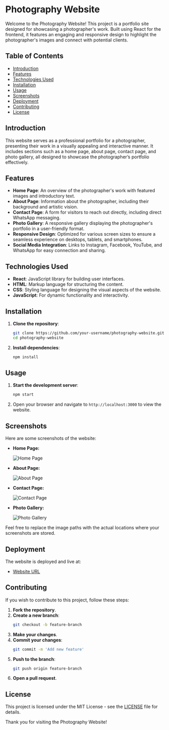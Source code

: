 # Photography Website

Welcome to the Photography Website! This project is a portfolio site designed for showcasing a photographer's work. Built using React for the frontend, it features an engaging and responsive design to highlight the photographer's images and connect with potential clients.

## Table of Contents

- [Introduction](#introduction)
- [Features](#features)
- [Technologies Used](#technologies-used)
- [Installation](#installation)
- [Usage](#usage)
- [Screenshots](#screenshots)
- [Deployment](#deployment)
- [Contributing](#contributing)
- [License](#license)

## Introduction

This website serves as a professional portfolio for a photographer, presenting their work in a visually appealing and interactive manner. It includes sections such as a home page, about page, contact page, and photo gallery, all designed to showcase the photographer’s portfolio effectively.

## Features

- **Home Page**: An overview of the photographer's work with featured images and introductory text.
- **About Page**: Information about the photographer, including their background and artistic vision.
- **Contact Page**: A form for visitors to reach out directly, including direct WhatsApp messaging.
- **Photo Gallery**: A responsive gallery displaying the photographer's portfolio in a user-friendly format.
- **Responsive Design**: Optimized for various screen sizes to ensure a seamless experience on desktops, tablets, and smartphones.
- **Social Media Integration**: Links to Instagram, Facebook, YouTube, and WhatsApp for easy connection and sharing.

## Technologies Used

- **React**: JavaScript library for building user interfaces.
- **HTML**: Markup language for structuring the content.
- **CSS**: Styling language for designing the visual aspects of the website.
- **JavaScript**: For dynamic functionality and interactivity.

## Installation

1. **Clone the repository**:
    ```bash
    git clone https://github.com/your-username/photography-website.git
    cd photography-website
    ```

2. **Install dependencies**:
    ```bash
    npm install
    ```

## Usage

1. **Start the development server**:
    ```bash
    npm start
    ```

2. Open your browser and navigate to `http://localhost:3000` to view the website.

## Screenshots

Here are some screenshots of the website:

- **Home Page:**

  ![Home Page](./public/screenshots/home-page.png)

- **About Page:**

  ![About Page](./public/screenshots/about-page.png)

- **Contact Page:**

  ![Contact Page](./public/screenshots/contact-page.png)

- **Photo Gallery:**

  ![Photo Gallery](./public/screenshots/photo-gallery.png)

Feel free to replace the image paths with the actual locations where your screenshots are stored.

## Deployment

The website is deployed and live at:

- [Website URL](https://your-deployment-link.com)

## Contributing

If you wish to contribute to this project, follow these steps:

1. **Fork the repository**.
2. **Create a new branch**:
    ```bash
    git checkout -b feature-branch
    ```
3. **Make your changes**.
4. **Commit your changes**:
    ```bash
    git commit -m 'Add new feature'
    ```
5. **Push to the branch**:
    ```bash
    git push origin feature-branch
    ```
6. **Open a pull request**.

## License

This project is licensed under the MIT License - see the [LICENSE](LICENSE) file for details.

Thank you for visiting the Photography Website!
